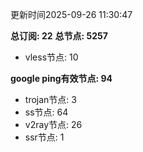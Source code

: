 更新时间2025-09-26 11:30:47

**总订阅: 22**
**总节点: 5257**
- vless节点: 10

**google ping有效节点: 94**
- trojan节点: 3
- ss节点: 64
- v2ray节点: 26
- ssr节点: 1
